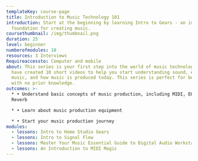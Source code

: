 ```yaml
---
templateKey: course-page
title: Introduction to Music Technology 101
introduction: Start at the beginning by learning Intro to Gears - an important
  foundation for creating music.
coursethumbnail: /img/thumbnail.png
duration: 25
level: beginner
numberofmodules: 10
resources: 3 Interviews
Requireaccessto: Computer and mobile
about: This series is your first step into the world of music technology. We
  have created 10 short videos to help you start understanding sound, electronic
  music, and how music is produced today. This series is perfect for beginners
  with no prior knowledge.
outcomes: >-
  * • Understand basic concepts of music production, including MIDI, EQ and
  Reverb

  * • Learn about music production equipment 

  * • Start your music production journey
modules:
  - lessons: Intro to Home Studio Gears
  - lessons: Intro to Signal Flow
  - lessons: Master Your Music Essential Guide to Digital Audio Workstations DAW
  - lessons: An Introduction to MIDI Magic
---
```

